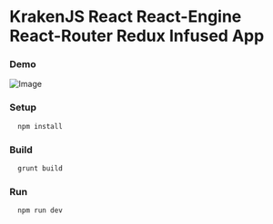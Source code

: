 KrakenJS React React-Engine React-Router Redux Infused App
======================

### Demo
![Image](https://raw.githubusercontent.com/wiki/chunkiat82/kraken-react-engine-router-redux-webpack/images/demo.gif)

### Setup
```sh
  npm install
```

### Build
```sh
  grunt build
```

### Run
```sh
  npm run dev
```
